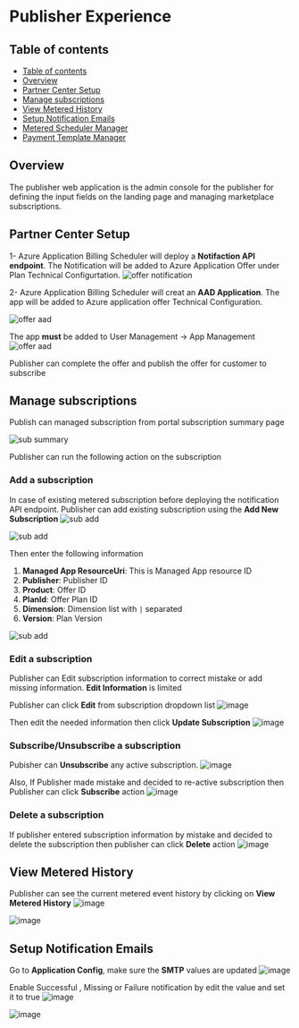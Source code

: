 
# Publisher Experience

## Table of contents
  - [Table of contents](#table-of-contents)
  - [Overview](#overview)
  - [Partner Center Setup](#partner-center-setup)
  - [Manage subscriptions](#manage-subscriptions)
  - [View Metered History](#view-metered-history)
  - [Setup Notification Emails](#setup-notification-emails)
  - [Metered Scheduler Manager](./Metered-Scheduler-Manager.md)
  - [Payment Template Manager](./Payment-Template-Manager.md)

## Overview

The publisher web application is the admin console for the publisher for defining the input fields on the landing page and managing marketplace subscriptions.

## Partner Center Setup
1- Azure Application Billing Scheduler will deploy a **Notifaction API endpoint**. The Notification will be added to Azure Application Offer under Plan Technical Configurtation.
![offer notification](./images/offer-notification.png)

2- Azure Application Billing Scheduler will creat an **AAD Application**. The app will be added to Azure application offer Technical Configuration.

![offer aad](./images/offer-aad.png)

The app **must** be added to User Management -> App Management
![offer aad](./images/offer-user-ad.png)


Publisher can complete the offer and publish the offer for customer to subscribe
## Manage subscriptions
Publish can managed subscription from portal subscription summary page

![sub summary](./images/subs-summary.png)

Publisher can run the following action on the subscription
### Add a subscription
In case of existing metered subscription before deploying the notification API endpoint. Publisher can add existing subscription using the **Add New Subscription**
![sub add](./images/sub-Add.png)

![sub add](./images/sub-Add1.png)

Then enter the following information
1. **Managed App ResourceUri**: This is Managed App resource ID 
1. **Publisher**: Publisher ID
1. **Product**: Offer ID
1. **PlanId**: Offer Plan ID
1. **Dimension**: Dimension list with `|` separated
1. **Version**: Plan Version

![sub add](./images/sub-Add2.png)

### Edit a subscription
Publisher can Edit subscription information to correct mistake or add missing information. **Edit Information** is limited

Publisher can click **Edit** from subscription dropdown list
![image](./images/sub-edit.png)

Then edit the needed information then click **Update Subscription**
![image](./images/sub-edit1.png)

### Subscribe/Unsubscribe a subscription
Pubisher can **Unsubscribe** any active subscription. 
![image](./images/sub-unsubscription.png)


Also, If Publisher made mistake and decided to re-active subscription then Publisher can click **Subscribe** action
![image](./images/sub-subscription.png)

### Delete a subscription
If publisher entered subscription information by mistake and decided to delete the subscription then publisher can click **Delete** action
![image](./images/sub-delete.png)

## View Metered History
Publisher can see the current metered event history by clicking on **View Metered History**
![image](./images/sub-metered-deatil.png)

![image](./images/sub-metered-deatil1.png)

## Setup Notification Emails
Go to  **Application Config**, make sure the **SMTP** values are updated
![image](./images/Config1.png)

Enable Successful , Missing or Failure notification by edit the value and set it to true
![image](./images/Config2.png)

![image](./images/Config3.png)
